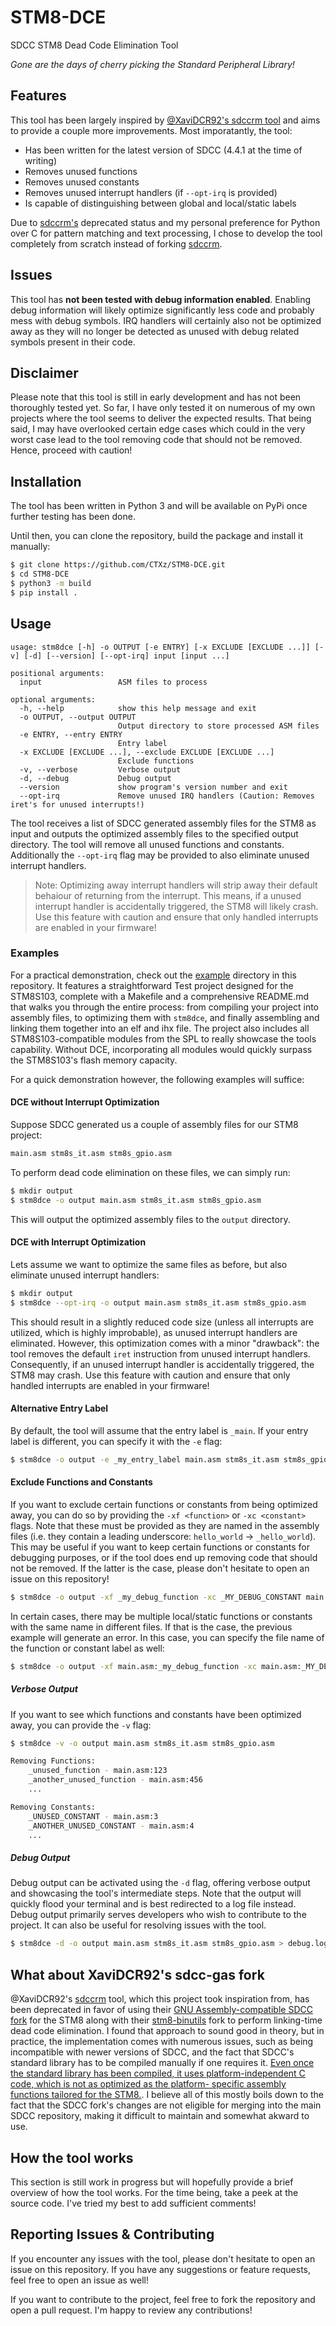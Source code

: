 # STM8-DCE

SDCC STM8 Dead Code Elimination Tool

*Gone are the days of cherry picking the Standard Peripheral Library!*

## Features

This tool has been largely inspired by [@XaviDCR92's sdccrm tool](https://github.com/XaviDCR92/sdccrm) and aims to provide a couple more improvements. Most imporatantly, the tool:

- Has been written for the latest version of SDCC (4.4.1 at the time of writing)
- Removes unused functions
- Removes unused constants
- Removes unused interrupt handlers (if `--opt-irq` is provided)
- Is capable of distinguishing between global and local/static labels

Due to [sdccrm's](https://github.com/XaviDCR92/sdccrm) deprecated status and my personal preference for Python over C for pattern matching and text processing, I chose to develop the tool completely from scratch instead of forking [sdccrm](https://github.com/XaviDCR92/sdccrm).

## Issues

This tool has **not been tested with debug information enabled**. Enabling debug information will likely optimize significantly less code and probably mess with debug symbols. IRQ handlers will certainly also not be optimized away as they will no longer be detected as unused with debug related symbols present in their code.

## Disclaimer

Please note that this tool is still in early development and has not been thoroughly tested yet. So far, I have only tested it on numerous of my own projects where the tool seems to deliver the expected results. That being said, I may have overlooked certain edge cases which could in the very worst case lead to the tool removing code that should not be removed. Hence, proceed with caution!

## Installation

The tool has been written in Python 3 and will be available on PyPi once further testing has been done.

Until then, you can clone the repository, build the package and install it manually:

```bash
$ git clone https://github.com/CTXz/STM8-DCE.git
$ cd STM8-DCE
$ python3 -m build
$ pip install .
```

## Usage

```
usage: stm8dce [-h] -o OUTPUT [-e ENTRY] [-x EXCLUDE [EXCLUDE ...]] [-v] [-d] [--version] [--opt-irq] input [input ...]

positional arguments:
  input                 ASM files to process

optional arguments:
  -h, --help            show this help message and exit
  -o OUTPUT, --output OUTPUT
                        Output directory to store processed ASM files
  -e ENTRY, --entry ENTRY
                        Entry label
  -x EXCLUDE [EXCLUDE ...], --exclude EXCLUDE [EXCLUDE ...]
                        Exclude functions
  -v, --verbose         Verbose output
  -d, --debug           Debug output
  --version             show program's version number and exit
  --opt-irq             Remove unused IRQ handlers (Caution: Removes iret's for unused interrupts!)
```

The tool receives a list of SDCC generated assembly files for the STM8 as input and outputs the optimized assembly files to the specified output directory. The tool will remove all unused functions and constants. Additionally the `--opt-irq` flag may be provided to also eliminate unused interrupt handlers.

> Note: Optimizing away interrupt handlers will strip away their default behaiour of returning from the interrupt. This means, if a unused interrupt handler is accidentally triggered, the STM8 will likely crash. Use this feature with caution and ensure that only handled interrupts are enabled in your firmware!

### Examples

For a practical demonstration, check out the [example](example/) directory in this repository. It features a straightforward Test project designed for the STM8S103, complete with a Makefile and a comprehensive README.md that walks you through the entire process: from compiling your project into assembly files, to optimizing them with `stm8dce`, and finally assembling and linking them together into an elf and ihx file. The project also includes all STM8S103-compatible modules from the SPL to really showcase the tools capability. Without DCE, incorporating all modules would quickly surpass the STM8S103's flash memory capacity.

For a quick demonstration however, the following examples will suffice:

#### DCE without Interrupt Optimization

Suppose SDCC generated us a couple of assembly files for our STM8 project:
```bash
main.asm stm8s_it.asm stm8s_gpio.asm
```

To perform dead code elimination on these files, we can simply run:

```bash
$ mkdir output
$ stm8dce -o output main.asm stm8s_it.asm stm8s_gpio.asm
``` 

This will output the optimized assembly files to the `output` directory.

#### DCE with Interrupt Optimization

Lets assume we want to optimize the same files as before, but also eliminate unused interrupt handlers:

```bash
$ mkdir output
$ stm8dce --opt-irq -o output main.asm stm8s_it.asm stm8s_gpio.asm
```
This should result in a slightly reduced code size (unless all interrupts are utilized, which is highly improbable), as unused interrupt handlers are eliminated.
However, this optimization comes with a minor "drawback": the tool removes the default `iret` instruction from unused interrupt handlers. Consequently, if an unused interrupt handler is accidentally triggered, the STM8 may crash. Use this feature with caution and ensure that only handled interrupts are enabled in your firmware!

#### Alternative Entry Label

By default, the tool will assume that the entry label is `_main`. If your entry label is different, you can specify it with the `-e` flag:

```bash
$ stm8dce -o output -e _my_entry_label main.asm stm8s_it.asm stm8s_gpio.asm
```

#### Exclude Functions and Constants

If you want to exclude certain functions or constants from being optimized away, you can do so by providing the `-xf <function>` or `-xc <constant>` flags. Note that these must be provided as they are named in the assembly files (i.e. they contain a leading underscore: `hello_world` -> `_hello_world`). This may be useful if you want to keep certain functions or constants for debugging purposes, or if the tool does end up removing code that should not be removed. If the latter is the case, please don't hesitate to open an issue on this repository!

```bash
$ stm8dce -o output -xf _my_debug_function -xc _MY_DEBUG_CONSTANT main.asm stm8s_it.asm stm8s_gpio.asm
```

In certain cases, there may be multiple local/static functions or constants with the same name in different files. If that is the case, the previous example will generate an error. In this case, you can specify the file name of the function or constant label as well:

```bash
$ stm8dce -o output -xf main.asm:_my_debug_function -xc main.asm:_MY_DEBUG_CONSTANT main.asm stm8s_it.asm stm8s_gpio.asm
```

##### Verbose Output

If you want to see which functions and constants have been optimized away, you can provide the `-v` flag:

```bash
$ stm8dce -v -o output main.asm stm8s_it.asm stm8s_gpio.asm

Removing Functions:
	_unused_function - main.asm:123
	_another_unused_function - main.asm:456
	...

Removing Constants:
	_UNUSED_CONSTANT - main.asm:3
	_ANOTHER_UNUSED_CONSTANT - main.asm:4
	...
```

##### Debug Output

Debug output can be activated using the `-d` flag, offering verbose output and showcasing the tool's intermediate steps. Note that the output will quickly flood your terminal and is best redirected to a log file instead. Debug output primarily serves developers who wish to contribute to the project. It can also be useful for resolving issues with the tool.

```bash
$ stm8dce -d -o output main.asm stm8s_it.asm stm8s_gpio.asm > debug.log
```

## What about XaviDCR92's sdcc-gas fork

@XaviDCR92's [sdccrm](https://github.com/XaviDCR92/sdccrm) tool, which this project took inspiration from, has been deprecated in favor of using their [GNU Assembly-compatible SDCC fork](https://github.com/XaviDCR92/sdcc-gas) for the STM8 along with their [stm8-binutils](https://github.com/XaviDCR92/stm8-binutils-gdb) fork to perform linking-time dead code elimination. I found that approach to sound good in theory, but in practice, the implementation comes with numerous issues, such as being incompatible with newer versions of SDCC, and the fact that SDCC's standard library has to be compiled manually if one requires it. [Even once the standard library has been compiled, it uses platform-independent C code, which is not as optimized as the platform- specific assembly functions tailored for the STM8.](https://github.com/XaviDCR92/stm8-dce-example/issues/2). I believe all of this mostly boils down to the fact that the SDCC fork's changes are not eligible for merging into the main SDCC repository, making it difficult to maintain and somewhat akward to use.

## How the tool works

This section is still work in progress but will hopefully provide a brief overview of how the tool works.
For the time being, take a peek at the source code. I've tried my best to add sufficient comments!

## Reporting Issues & Contributing

If you encounter any issues with the tool, please don't hesitate to open an issue on this repository. If you have any suggestions or feature requests, feel free to open an issue as well!

If you want to contribute to the project, feel free to fork the repository and open a pull request. I'm happy to review any contributions!